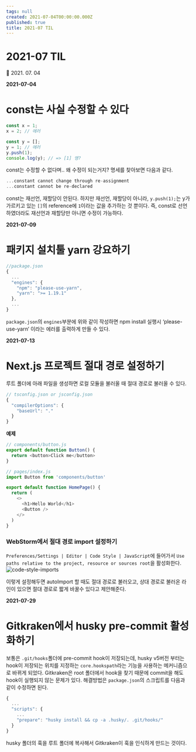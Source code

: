 ```yaml
---
tags: null
created: 2021-07-04T00:00:00.000Z
published: true
title: 2021-07 TIL
---
```


# 2021-07 TIL

📅 2021. 07. 04

**2021-07-04**
# const는 사실 수정할 수 있다
```js
const x = 1;
x = 2; // 에러

const y = [];
y = 1; // 에러
y.push(1);
console.log(y); // => [1] 엥?
```

const는 수정할 수 없다며.. 왜 수정이 되는거지? 명세를 찾아보면 다음과 같다.
```js
...constant cannot change through re-assignment
...constant cannot be re-declared
```
const는 재선언, 재할당이 안된다.
하지만 재선언, 재할당이 아니라, `y.push(1);`는 y가 가르키고 있는 `[]`의 reference에 `1`이라는 값을 추가하는 것 뿐이다.
즉, const로 선언하였더라도 재선언과 재할당만 아니면 수정이 가능하다.

__2021-07-09__
# 패키지 설치툴 yarn 강요하기
```js
//package.json
{ 
  ...
  "engines": {
    "npm": "please-use-yarn",
    "yarn": ">= 1.19.1"
  },
  ...
}
```
`package.json`의 `engines`부분에 위와 같이 작성하면 npm install 실행시 ‘please-use-yarn‘ 이라는 에러를 출력하게 만들 수 있다.

__2021-07-13__
# Next.js 프로젝트 절대 경로 설정하기
루트 폴더에 아래 파일을 생성하면 로컬 모듈을 불러올 때 절대 경로로 불러올 수 있다.
```js
// tsconfig.json or jsconfig.json
{
  "compilerOptions": {
    "baseUrl": "."
  }
}
```

__예제__
```js
// components/button.js
export default function Button() {
  return <button>Click me</button>
}
```
```js
// pages/index.js
import Button from 'components/button'

export default function HomePage() {
  return (
    <>
      <h1>Hello World</h1>
      <Button />
    </>
  )
}
```

### WebStorm에서 절대 경로 import 설정하기
`Preferences/Settings | Editor | Code Style | JavaScript`에 들어가서 `Use paths relative to the project, resource or sources root`을 활성화한다. 
![code-style-imports](//images.contentful.com/aygsdsdi1qnw/1LK9KU3IKmM4vIl1FD2e06/f96400b476ee49d05b8e33f7afb0e599/code-style-imports.png)

이렇게 설정해두면 autoImport 할 때도 절대 경로로 불러오고, 상대 경로로 불러온 라인이 있으면 절대 경로로 짧게 바꿀수 있다고 제안해준다.

__2021-07-29__
# Gitkraken에서 husky pre-commit 활성화하기
보통은 `.git/hooks`폴더에 pre-commit hook이 저장되는데, husky v5버전 부터는 hook이 저장되는 위치를 지정하는 `core.hookspath`라는 기능을 사용하는 메커니즘으로 바뀌게 되었다. Gitkraken은 root 폴더에서 hook을 찾기 때문에 commit을 해도 hook이 실행되지 않는 문제가 있다. 해결방법은 `package.json`의 스크립트를 다음과 같이 수정하면 된다.

```js
{
  ...
  "scripts": {
    ...
    "prepare": "husky install && cp -a .husky/. .git/hooks/"
  }
}
```

husky 폴더의 훅을 루트 폴더에 복사해서 Gitkraken이 훅을 인식하게 만드는 것이다.